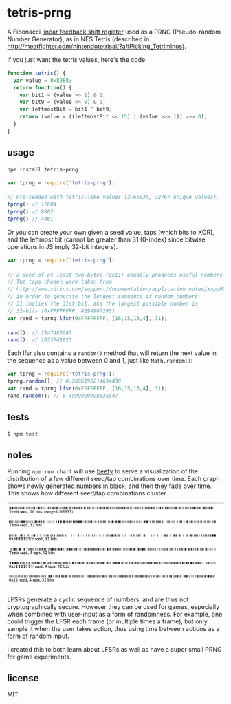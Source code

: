 tetris-prng
===========

A Fibonacci [linear feedback shift register](http://en.wikipedia.org/wiki/Linear_feedback_shift_register) used as a PRNG (Pseudo-random Number Generator), as in NES Tetris (described in http://meatfighter.com/nintendotetrisai/?a#Picking_Tetriminos).

If you just want the tetris values, here's the code:

```js
function tetris() {
  var value = 0x8988;
  return function() {
    var bit1 = (value >> 1) & 1;
    var bit9 = (value >> 9) & 1;
    var leftmostBit = bit1 ^ bit9;
    return (value = ((leftmostBit << 15) | (value >>> 1)) >>> 0);
  }
}
```

usage
------

```sh
npm install tetris-prng
```

```js
var tprng = require('tetris-prng');

// Pre-seeded with tetris-like values (2-65534, 32767 unique values).
tprng() // 17604
tprng() // 8802
tprng() // 4401
```

Or you can create your own given a seed value, taps (which bits to XOR), and the leftmost bit (cannot be greater than 31 (0-index) since bitwise operations in JS imply 32-bit integers).

```js
var tprng = require('tetris-prng');

// a seed of at least two-bytes (0x11) usually produces useful numbers
// The taps chosen were taken from
// http://www.xilinx.com/support/documentation/application_notes/xapp052.pdf
// in order to generate the longest sequence of random numbers.
// 31 implies the 31st bit, aka the largest possible number is
// 32-bits (0xFFFFFFFF, 4294967295)
var rand = tprng.lfsr(0xFFFFFFFF, [16,15,13,4], 31);

rand(); // 2147483647
rand(); // 1073741823
```

Each lfsr also contains a `random()` method that will return the next value in the sequence as a value between 0 and 1, just like `Math.random()`:

```js
var tprng = require('tetris-prng');
tprng.random(); // 0.2686198214694438
var rand = tprng.lfsr(0xFFFFFFFF, [16,15,13,4], 31);
rand.random(); // 0.4999999998835847
```

tests
-----

```
$ npm test
```

notes
-----

Running `npm run chart` will use [beefy](https://github.com/chrisdickinson/beefy) to serve a visualization of the distribution of a few different seed/tap combinations over time. Each graph shows newly generated numbers in black, and then they fade over time. This shows how different seed/tap combinations cluster.

![A visualization of various lsfr combinations](images/visualization.png)

LFSRs generate a cyclic sequence of numbers, and are thus not cryptographically secure. However they can be used for games, especially when combined with user-input as a form of randomness. For example, one could trigger the LFSR each frame (or multiple times a frame), but only sample it when the user takes action, thus using time between actions as a form of random input.

I created this to both learn about LFSRs as well as have a super small PRNG for game experiments.

license
-------

MIT

